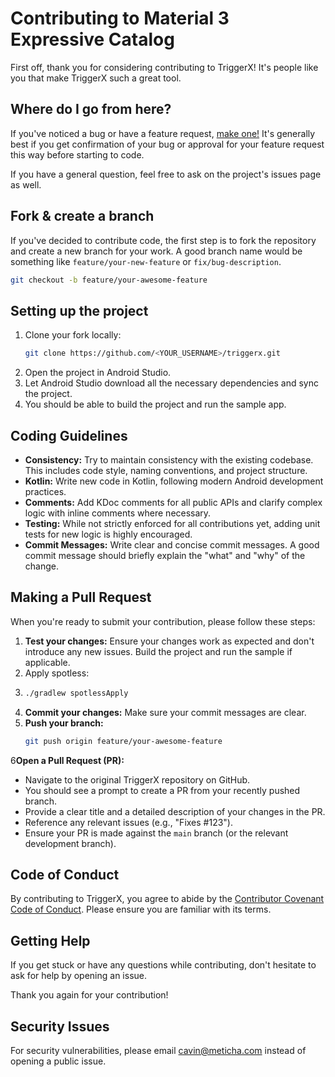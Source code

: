 # Contributing to Material 3 Expressive Catalog

First off, thank you for considering contributing to TriggerX! It's people like you that make
TriggerX such a great tool.

## Where do I go from here?

If you've noticed a bug or have a feature
request, [make one!](https://github.com/cavin-macwan/material-3-expressive-catalog/issues/new) It's
generally best if you get confirmation of your bug or approval for your feature request this way
before starting to code.

If you have a general question, feel free to ask on the project's issues page as well.

## Fork & create a branch

If you've decided to contribute code, the first step is to fork the repository and create a new
branch for your work. A good branch name would be something like `feature/your-new-feature` or
`fix/bug-description`.

```bash
git checkout -b feature/your-awesome-feature
```

## Setting up the project

1. Clone your fork locally:
   ```bash
   git clone https://github.com/<YOUR_USERNAME>/triggerx.git
   ```
2. Open the project in Android Studio.
3. Let Android Studio download all the necessary dependencies and sync the project.
4. You should be able to build the project and run the sample app.

## Coding Guidelines

* **Consistency:** Try to maintain consistency with the existing codebase. This includes code style,
  naming conventions, and project structure.
* **Kotlin:** Write new code in Kotlin, following modern Android development practices.
* **Comments:** Add KDoc comments for all public APIs and clarify complex logic with inline comments
  where necessary.
* **Testing:** While not strictly enforced for all contributions yet, adding unit tests for new
  logic is highly encouraged.
* **Commit Messages:** Write clear and concise commit messages. A good commit message should briefly
  explain the "what" and "why" of the change.

## Making a Pull Request

When you're ready to submit your contribution, please follow these steps:

1. **Test your changes:** Ensure your changes work as expected and don't introduce any new issues.
   Build the project and run the sample if applicable.
2. Apply spotless:
3. ```bash
   ./gradlew spotlessApply
   ```
4. **Commit your changes:** Make sure your commit messages are clear.
5. **Push your branch:**
   ```bash
   git push origin feature/your-awesome-feature
   ```
6**Open a Pull Request (PR):**
* Navigate to the original TriggerX repository on GitHub.
* You should see a prompt to create a PR from your recently pushed branch.
* Provide a clear title and a detailed description of your changes in the PR.
* Reference any relevant issues (e.g., "Fixes #123").
* Ensure your PR is made against the `main` branch (or the relevant development branch).

## Code of Conduct

By contributing to TriggerX, you agree to abide by
the [Contributor Covenant Code of Conduct](CODE_OF_CONDUCT.md). Please ensure you are familiar with
its terms.

## Getting Help

If you get stuck or have any questions while contributing, don't hesitate to ask for help by opening
an issue.

Thank you again for your contribution!

## Security Issues

For security vulnerabilities, please email cavin@meticha.com instead of opening a public issue.